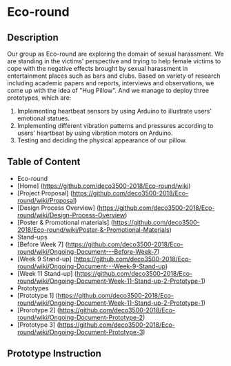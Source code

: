 # Eco-round

## Description

Our group as Eco-round are exploring the domain of sexual harassment. We are standing in the victims' perspective and trying to help female victims to cope with the negative effects brought by sexual harassment in entertainment places such as bars and clubs. Based on variety of research including academic papers and reports, interviews and observations, we come up with the idea of "Hug Pillow". And we manage to deploy three prototypes, which are:
1. Implementing heartbeat sensors by using Arduino to illustrate users' emotional statues.
2. Implementing different vibration patterns and pressures according to users' heartbeat by using vibration motors on Arduino.
3. Testing and deciding the physical appearance  of our pillow.

## Table of Content
* Eco-round
 * [Home] (https://github.com/deco3500-2018/Eco-round/wiki)
 * [Project Proposal] (https://github.com/deco3500-2018/Eco-round/wiki/Proposal)
 * [Design Process Overview] (https://github.com/deco3500-2018/Eco-round/wiki/Design-Process-Overview)
 * [Poster & Promotional materials] (https://github.com/deco3500-2018/Eco-round/wiki/Poster-&-Promotional-Materials)
* Stand-ups
 * [Before Week 7] (https://github.com/deco3500-2018/Eco-round/wiki/Ongoing-Document---Before-Week-7)
 * [Week 9 Stand-up] (https://github.com/deco3500-2018/Eco-round/wiki/Ongoing-Document---Week-9-Stand-up)
 * [Week 11 Stand-up] (https://github.com/deco3500-2018/Eco-round/wiki/Ongoing-Document-Week-11-Stand-up-2-Prototype-1)
* Prototypes
 * [Prototype 1] (https://github.com/deco3500-2018/Eco-round/wiki/Ongoing-Document-Week-11-Stand-up-2-Prototype-1)
 * [Prorotype 2] (https://github.com/deco3500-2018/Eco-round/wiki/Ongoing-Document-Prototype-2)
 * [Prototype 3] (https://github.com/deco3500-2018/Eco-round/wiki/Ongoing-Document-Prototype-3)
 
 ## Prototype Instruction
